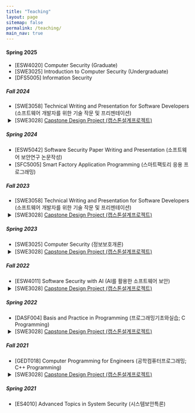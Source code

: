 ```yaml
---
title: "Teaching"
layout: page
sitemap: false
permalink: /teaching/
main_nav: true
---
```


<style>
details summary {
    cursor: pointer;
    list-style: none;
    position: relative;
}

details summary::-webkit-details-marker {
    display: none;
}

details summary::before {
    content: "▶";
    position: absolute;
    left: -20px;
    top: 4px;
    transition: transform 0.3s ease;
    transform-origin: center;
    font-size: 12px;
}

details[open] summary::before {
    transform: rotate(90deg);
}

details ul {
    list-style: none;
    padding-left: 0;
    margin-left: 20px;
}

details ul li {
    padding-left: 0;
}

/* Hide bullet points for list items containing details elements */
li:has(details) {
    list-style: none;
}
</style>

#### Spring 2025

- [ESW4020] Computer Security (Graduate)
- [SWE3025] Introduction to Computer Security (Undergraduate)
- [DFS5005] Information Security

##### Fall 2024

- [SWE3058] Technical Writing and Presentation for Software Developers (소프트웨어 개발자를 위한 기술 작문 및 프리젠테이션)
- <details markdown="0">
  <summary>
   [SWE3028] <a href="https://github.com/SecAI-Lab/SWE3028-Fall-2024/" target="_blank"> Capstone Design Project (캡스톤설계프로젝트) </a>
  </summary>
  <ul>
    <li>(Team A) Housit: Mobile Application for Household Care </li>
    <li>(Team B) Tool to monitor Thread Pool of Spring Web Application</li>
    <li>(Team C) MindCompass: NLP-based Psychological Diagnostic Diary</li>
    <li>(Team D) ALL-IN-ONE Platform For Private Tutoring</li>
    <li>(Team E) CircleSpace: University Club Archive for All Students</li>
    <li>(Team F) HallyuGo: A Guide to Discover and Visit K-Culture Hotspots</li>
    <li>(Team G) SKKU-DM, A Platform for Dual Major Students in SKKU</li>
    <li>(Team H) SKKU Chatbot for Exchange Students</li>
    <li>(Team I) Parking Lot Vacancy Notification System</li>
    <li>(Team J) Web Platform Providing Information and Simulation Game of Baseball Metrics</li>
    <li>(Team K) Perfect Studymate: A Learning Chatbot Powered by RAG Technology</li>
    <li>(Team L) FLEX: AI-Powered Diet and Workout Plan Application</li>
  </ul>
  </details>

##### Spring 2024

- [ESW5042] Software Security Paper Writing and Presentation (소프트웨어 보안연구 논문작성)
- [SFC5005] Smart Factory Application Programming (스마트팩토리 응용 프로그래밍)

##### Fall 2023

- [SWE3058] Technical Writing and Presentation for Software Developers (소프트웨어 개발자를 위한 기술 작문 및 프리젠테이션)
- <details markdown="0">
  <summary>
  [SWE3028] <a href="https://github.com/SecAI-Lab/SWE3028-Fall-2023/" target="_blank">Capstone Design Project (캡스톤설계프로젝트)</a>
  </summary>
  <ul>
    <li>(Team A) Empty Seats? </li>
    <li>(Team B) ChatPub: Retrieval Augmented Generation-Based Web Application to Help Finding Policy for Korean Youth </li>
    <li>(Team C) SwipeBite: User-friendly Restaurant Selection Application </li>
    <li>(Team D) VoCard: An Effective Approach to English Vocabulary Acquisition </li>
    <li>(Team E) MailAI: Revolutionizing Email Management with Artificial Intelligence </li>
    <li>(Team F) School Pick: Streamlining Student Dining and Meal Plans </li>
    <li>(Team G) College Quest: A College Simulation Game </li>
    <li>(Team H) Stock Price Prediction System </li>
    <li>(Team I) Emotional Diary </li>
    <li>(Team J) Web Platform Providing Information and Simulation Game of Baseball Metrics </li>
    <li>(Team K) SwithS (Study with SKKU): Study Integration Patform for SKKU Students </li>
    <li>(Team L) Algoverse: A Learning Platform for Visualizing Algorithms </li>
    <li>(Team M) YogaForm: Yoga Pose Correction AI Web Service Using Pose Estimation Model </li>
  </ul>
  </details>

##### Spring 2023

- [SWE3025] Computer Security (정보보호개론)
- <details markdown="0">
  <summary>
  [SWE3028] <a href="https://github.com/SecAI-Lab/SWE3028-Spring-2023/" target="_blank">Capstone Design Project (캡스톤설계프로젝트)</a>
  </summary>
  <ul>
    <li>(Team A) CockTell: Developing a Web Application For Cocktail Community Service</li>
    <li>(Team B) TimeCodi: Time Coordination Service</li>
    <li>(Team C) NotiSKKU: Notification App for Targeted Major and Topic Information</li>
    <li>(Team D) AI-based Web Application for Children with Autism Spectrum Disorder </li>
    <li>(Team E) Runtime Animation Generate Plug-in using Motion Diffusion Model</li>
    <li>(Team F) Merge: A team building and cooperation platform for developers and designers</li>
    <li>(Team G) Integrated Contents Recommendation Platform across Different Domains</li>
    <li>(Team H) SKKUEXS: Providing Support for Exchange Students at SKKU</li>
  </ul>
  </details>

##### Fall 2022

- [ESW4011] Software Security with AI (AI를 활용한 소프트웨어 보안)
- <details markdown="0">
  <summary>
  [SWE3028] <a href="https://github.com/SecAI-Lab/SWE3028-Fall-2022/" target="_blank">Capstone Design Project (캡스톤설계프로젝트)</a>
  </summary>
  <ul>
    <li>(Team A) SKKUlar; Scholarship Finder (Mobile App)* <br>
    [성균관대 소프트웨어학과 캡스톤 디자인 경진대회 최우수상 수상]</li>
    <li>(Team B) Coloring Old Pictures with State-of-the-art Colorization Techniques (Web Application)* <br>[동대회 장려상 수상]</li>
    <li>(Team C) ZzangBaguni; Mobile Platform for the Optimal Purchase of Items from Nearby Markets</li>
    <li>(Team D) Walking Mate and Tracking Diary (Mobile App)* <br> [동대회 우수상 수상]</li>
    <li>(Team E) YoungFarmer; Mobile Platform for Farm Products' Transactions</li>
    <li>(Team F) Skkudo; College Club Management Web Platform* <br> [동대회 우수상 수상]</li>
    <li>(Team G) MyCampus; Customized Course Manager for iCampus@SKKU (Chrome Extension)* <br> [동대회 장려상 수상]</li>
    <li>(Team H) Kingo Manager; Private Assistant for the Requirements of Graduation (Mobile App)* <br> [동대회 장려상 수상]</li>
  </ul>
  </details>

##### Spring 2022

- [DASF004] Basis and Practice in Programming (프로그래밍기초와실습; C Programming)
- <details markdown="0">
  <summary>
  [SWE3028] <a href="https://github.com/SecAI-Lab/SWE3028-Spring-2022/" target="_blank">Capstone Design Project (캡스톤설계프로젝트)</a>
  </summary>
  <ul>
    <li>(Team A) Virtual Korea: a Novel Online Discussion Platform Based on an AI Arbitrator * <br>
    <a href="https://kism.or.kr/bbs/board.php?bo_table=AL01000000&wr_id=355" target="_blank">[Best Paper Award at the Capstone Design Project Competition by Korean Institute of Smart Media]</a></li>
    <li>(Team B) Mobile Robot Platform at Nursing Home for Elderly with Application Service</li>
    <li>(Team C) IsRun: Mobile Application for Beginning Runners</li>
    <li>(Team D) Preventing Turtle Neck Syndrome using Machine Learning</li>
    <li>(Team E) AR Indoor Navigation for SKKU Natural Science Campus Benzene-ring Building</li>
    <li>(Team F) AI, GO DOODLE: Web Game Service with AI</li>    
  </ul>
  </details>

##### Fall 2021

- [GEDT018] Computer Programming for Engineers (공학컴퓨터프로그래밍; C++ Programming)
- <details markdown="0">
  <summary>
  [SWE3028] <a href="https://github.com/SecAI-Lab/SWE3028-Fall-2021/" target="_blank">Capstone Design Project (캡스톤설계프로젝트)</a>
  </summary>
  <ul>
    <li>(Team A) GANdan-fontmaker: Web Service for Handwritten-Hangul Font Generation</li>
    <li>(Team B) S-Gether: Web Application for Sharing Goal</li>
    <li>(Team C) Explainable AI model for Stock Trading</li>
    <li>(Team D) AI-Powered Anime Character Editing Web App</li>
    <li>(Team E) Stock-loss Prevention: Mobile Application with CNN-LSTM Model for Predicting Sharp Rises and Falls in Stock Price</li>
    <li>(Team F) Review Note Auto Generation Application* <br>
    [성균관대 글로벌융합학부 인공지능융합의 날 공모전 수상]</li>
    <li>(Team G) Deep Learning Based Fashion Recommendation Application</li>
    <li>(Team H) CNN based Location Image Search and its Adaptation to Social Network* <br>
    [성균관대 글로벌융합학부 인공지능융합의 날 공모전 수상]</li>
  </ul>
  </details>

##### Spring 2021

- [ES4010] Advanced Topics in System Security (시스템보안특론)
